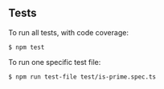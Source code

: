 Tests
-----

To run all tests, with code coverage:

```shell
$ npm test
```

To run one specific test file:

```shell
$ npm run test-file test/is-prime.spec.ts
```
